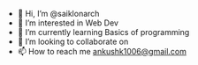 - 👋 Hi, I’m @saiklonarch
- 👀 I’m interested in Web Dev
- 🌱 I’m currently learning Basics of programming
- 💞️ I’m looking to collaborate on 
- 📫 How to reach me ankushk1006@gmail.com

<!---
saiklonarch/saiklonarch is a ✨ special ✨ repository because its `README.md` (this file) appears on your GitHub profile.
You can click the Preview link to take a look at your changes.
--->
